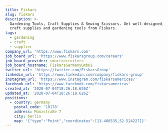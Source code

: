 ```yaml
---
title: Fiskars
slug: fiskars
description: >-
  Gardening Tools, Craft Supplies & Sewing Scissors. Get well-designed, reliable
  craft supplies and gardening tools from Fiskars.
tags:
  - gardening
  - craft
  - supplier
company_url: 'https://www.fiskars.com'
job_board_url: 'https://www.fiskarsgroup.com/careers'
job_board_provider: smartrecruiters
job_board_hostname: FiskarsGermanyGmbH1
twitter_url: 'https://twitter.com/FiskarsGroup'
linkedin_url: 'https://www.linkedin.com/company/fiskars-group'
instagram_url: 'https://www.instagram.com/fiskarsamericas/'
facebook_url: 'https://www.facebook.com/fiskarsamericas'
created_at: '2020-07-04T18:26:18.626Z'
updated_at: '2020-07-04T18:26:18.626Z'
positions:
  - country: germany
    postal_code: '10178'
    address: Münzstraße 7
    city: berlin
    map: '{"type":"Point","coordinates":[13.408535,52.524227]}'
---
```

